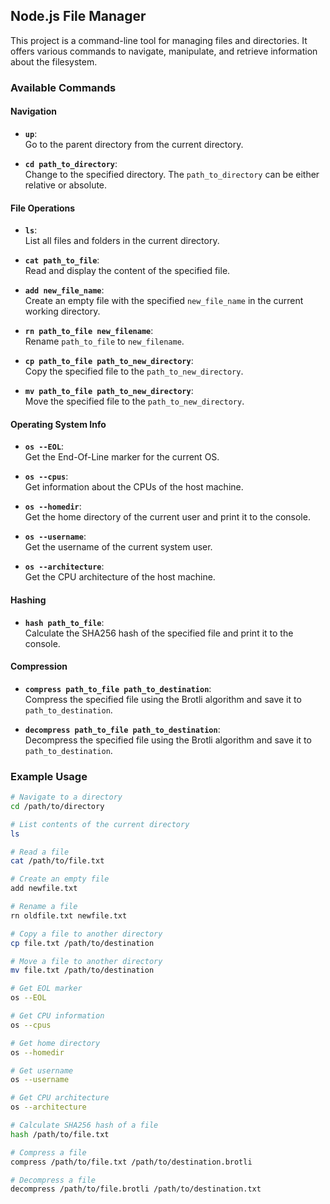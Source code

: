 ## Node.js File Manager

This project is a command-line tool for managing files and directories. It offers various commands to navigate,
manipulate, and retrieve information about the filesystem.

### Available Commands

#### Navigation

- **`up`**:  
  Go to the parent directory from the current directory.

- **`cd path_to_directory`**:  
  Change to the specified directory. The `path_to_directory` can be either relative or absolute.

#### File Operations

- **`ls`**:  
  List all files and folders in the current directory.

- **`cat path_to_file`**:  
  Read and display the content of the specified file.

- **`add new_file_name`**:  
  Create an empty file with the specified `new_file_name` in the current working directory.

- **`rn path_to_file new_filename`**:  
  Rename `path_to_file` to `new_filename`.

- **`cp path_to_file path_to_new_directory`**:  
  Copy the specified file to the `path_to_new_directory`.

- **`mv path_to_file path_to_new_directory`**:  
  Move the specified file to the `path_to_new_directory`.

#### Operating System Info

- **`os --EOL`**:  
  Get the End-Of-Line marker for the current OS.

- **`os --cpus`**:  
  Get information about the CPUs of the host machine.

- **`os --homedir`**:  
  Get the home directory of the current user and print it to the console.

- **`os --username`**:  
  Get the username of the current system user.

- **`os --architecture`**:  
  Get the CPU architecture of the host machine.

#### Hashing

- **`hash path_to_file`**:  
  Calculate the SHA256 hash of the specified file and print it to the console.

#### Compression

- **`compress path_to_file path_to_destination`**:  
  Compress the specified file using the Brotli algorithm and save it to `path_to_destination`.

- **`decompress path_to_file path_to_destination`**:  
  Decompress the specified file using the Brotli algorithm and save it to `path_to_destination`.

### Example Usage

```sh
# Navigate to a directory
cd /path/to/directory

# List contents of the current directory
ls

# Read a file
cat /path/to/file.txt

# Create an empty file
add newfile.txt

# Rename a file
rn oldfile.txt newfile.txt

# Copy a file to another directory
cp file.txt /path/to/destination

# Move a file to another directory
mv file.txt /path/to/destination

# Get EOL marker
os --EOL

# Get CPU information
os --cpus

# Get home directory
os --homedir

# Get username
os --username

# Get CPU architecture
os --architecture

# Calculate SHA256 hash of a file
hash /path/to/file.txt

# Compress a file
compress /path/to/file.txt /path/to/destination.brotli

# Decompress a file
decompress /path/to/file.brotli /path/to/destination.txt
```